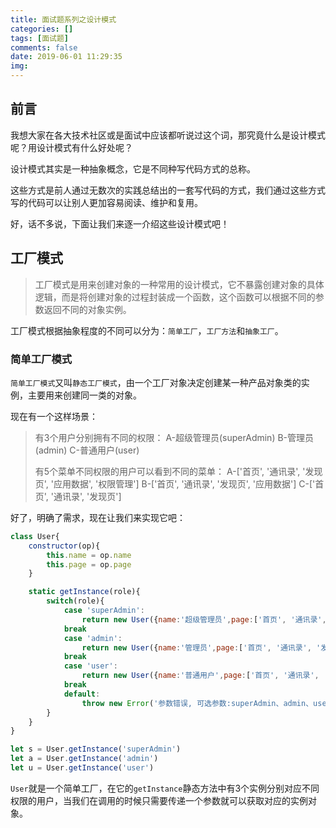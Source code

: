 ```yaml
---
title: 面试题系列之设计模式
categories: []
tags: [面试题]
comments: false
date: 2019-06-01 11:29:35
img:
---
```

## 前言

我想大家在各大技术社区或是面试中应该都听说过这个词，那究竟什么是设计模式呢？用设计模式有什么好处呢？

设计模式其实是一种抽象概念，它是不同种写代码方式的总称。

这些方式是前人通过无数次的实践总结出的一套写代码的方式，我们通过这些方式写的代码可以让别人更加容易阅读、维护和复用。

好，话不多说，下面让我们来逐一介绍这些设计模式吧！

## 工厂模式

>工厂模式是用来创建对象的一种常用的设计模式，它不暴露创建对象的具体逻辑，而是将创建对象的过程封装成一个函数，这个函数可以根据不同的参数返回不同的对象实例。

工厂模式根据抽象程度的不同可以分为：`简单工厂`，`工厂方法`和`抽象工厂`。

### 简单工厂模式

`简单工厂模式`又叫`静态工厂模式`，由一个工厂对象决定创建某一种产品对象类的实例，主要用来创建同一类的对象。

现在有一个这样场景：
> 有3个用户分别拥有不同的权限：
> A-超级管理员(superAdmin)
> B-管理员(admin)
> C-普通用户(user)
>
> 有5个菜单不同权限的用户可以看到不同的菜单：
> A-['首页', '通讯录', '发现页', '应用数据', '权限管理']
> B-['首页', '通讯录', '发现页', '应用数据']
> C-['首页', '通讯录', '发现页']

好了，明确了需求，现在让我们来实现它吧：

``` js
class User{
    constructor(op){
        this.name = op.name
        this.page = op.page
    }

    static getInstance(role){
        switch(role){
            case 'superAdmin':
                return new User({name:'超级管理员',page:['首页', '通讯录', '发现页', '应用数据', '权限管理']})
            break
            case 'admin':
                return new User({name:'管理员',page:['首页', '通讯录', '发现页', '应用数据']})
            break
            case 'user':
                return new User({name:'普通用户',page:['首页', '通讯录', '发现页']})
            break
            default:
                throw new Error('参数错误, 可选参数:superAdmin、admin、user')
        }
    }
}

let s = User.getInstance('superAdmin')
let a = User.getInstance('admin')
let u = User.getInstance('user')
```

`User`就是一个简单工厂，在它的`getInstance`静态方法中有3个实例分别对应不同权限的用户，当我们在调用的时候只需要传递一个参数就可以获取对应的实例对象。
